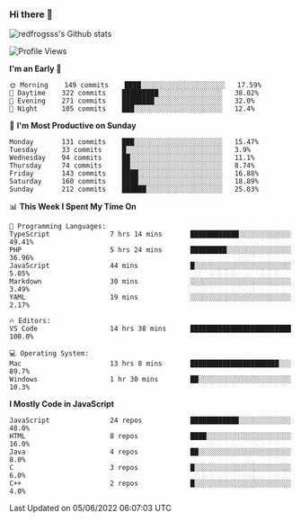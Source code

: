 ### Hi there 👋

<img src="https://github-readme-stats.vercel.app/api?username=redfrogsss&show_icons=true" alt="redfrogsss's Github stats"></img>

<!--START_SECTION:waka-->
![Profile Views](http://img.shields.io/badge/Profile%20Views-35-blue)

**I'm an Early 🐤** 

```text
🌞 Morning    149 commits    ████░░░░░░░░░░░░░░░░░░░░░   17.59% 
🌆 Daytime    322 commits    █████████░░░░░░░░░░░░░░░░   38.02% 
🌃 Evening    271 commits    ████████░░░░░░░░░░░░░░░░░   32.0% 
🌙 Night      105 commits    ███░░░░░░░░░░░░░░░░░░░░░░   12.4%

```
📅 **I'm Most Productive on Sunday** 

```text
Monday       131 commits    ███░░░░░░░░░░░░░░░░░░░░░░   15.47% 
Tuesday      33 commits     █░░░░░░░░░░░░░░░░░░░░░░░░   3.9% 
Wednesday    94 commits     ██░░░░░░░░░░░░░░░░░░░░░░░   11.1% 
Thursday     74 commits     ██░░░░░░░░░░░░░░░░░░░░░░░   8.74% 
Friday       143 commits    ████░░░░░░░░░░░░░░░░░░░░░   16.88% 
Saturday     160 commits    ████░░░░░░░░░░░░░░░░░░░░░   18.89% 
Sunday       212 commits    ██████░░░░░░░░░░░░░░░░░░░   25.03%

```


📊 **This Week I Spent My Time On** 

```text
💬 Programming Languages: 
TypeScript               7 hrs 14 mins       ████████████░░░░░░░░░░░░░   49.41% 
PHP                      5 hrs 24 mins       █████████░░░░░░░░░░░░░░░░   36.96% 
JavaScript               44 mins             █░░░░░░░░░░░░░░░░░░░░░░░░   5.05% 
Markdown                 30 mins             ░░░░░░░░░░░░░░░░░░░░░░░░░   3.49% 
YAML                     19 mins             ░░░░░░░░░░░░░░░░░░░░░░░░░   2.17%

🔥 Editors: 
VS Code                  14 hrs 38 mins      █████████████████████████   100.0%

💻 Operating System: 
Mac                      13 hrs 8 mins       ██████████████████████░░░   89.7% 
Windows                  1 hr 30 mins        ██░░░░░░░░░░░░░░░░░░░░░░░   10.3%

```

**I Mostly Code in JavaScript** 

```text
JavaScript               24 repos            ████████████░░░░░░░░░░░░░   48.0% 
HTML                     8 repos             ████░░░░░░░░░░░░░░░░░░░░░   16.0% 
Java                     4 repos             ██░░░░░░░░░░░░░░░░░░░░░░░   8.0% 
C                        3 repos             █░░░░░░░░░░░░░░░░░░░░░░░░   6.0% 
C++                      2 repos             █░░░░░░░░░░░░░░░░░░░░░░░░   4.0%

```



 Last Updated on 05/06/2022 06:07:03 UTC
<!--END_SECTION:waka-->